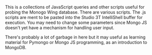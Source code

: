 This is a collections of JavaScript queries and other scripts useful for probing the Monogo Wing database.
There are various scripts.  The .js scripts are ment to be pasted into the Studio 3T IntelliShell buffer for execution.
You may need to change some parameters since Mongo JS doesn't yet have a mechanism for handling user input.

There's probably a lot of garbage in here but it may useful as learning material for Pymongo or Mongo JS programming, 
as an introduction to MongoDB.
